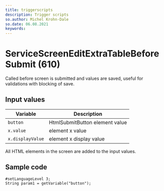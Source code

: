 ```yaml
---
title: triggerscripts
description: Trigger scripts
so.author: Michel Krohn-Dale
so.date: 06.08.2021
keywords:
---
```


# ServiceScreenEditExtraTableBeforeSubmit (610)

Called before screen is submitted and values are saved, useful for validations with blocking of save.

## Input values

|Variable|Description|
|---|---|
| `button` | HtmlSubmitButton element value|
| `x.value` | element x value|
| `x.displayValue` | element x display value|

All HTML elements in the screen are added to the input values.

## Sample code

```crmscript
#setLanguageLevel 3;
String param1 = getVariable("button");
```
